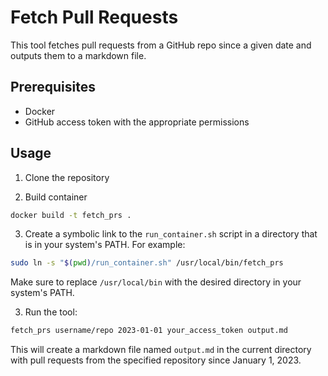 # Fetch Pull Requests

This tool fetches pull requests from a GitHub repo since a given date and outputs them to a markdown file.

## Prerequisites

- Docker
- GitHub access token with the appropriate permissions

## Usage

1. Clone the repository

2. Build container
```sh
docker build -t fetch_prs .
```
3. Create a symbolic link to the `run_container.sh` script in a directory that is in your system's PATH. For example:
```sh
sudo ln -s "$(pwd)/run_container.sh" /usr/local/bin/fetch_prs
```

Make sure to replace `/usr/local/bin` with the desired directory in your system's PATH.

3. Run the tool:

```sh
fetch_prs username/repo 2023-01-01 your_access_token output.md
```


This will create a markdown file named `output.md` in the current directory with pull requests from the specified repository since January 1, 2023.
